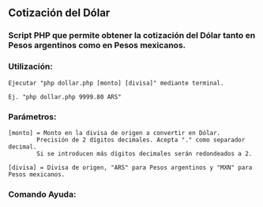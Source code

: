 ## Cotización del Dólar
### Script PHP que permite obtener la cotización del Dólar tanto en Pesos argentinos como en Pesos mexicanos.

### Utilización:

	Ejecutar "php dollar.php [monto] [divisa]" mediante terminal.
	
	Ej.	"php dollar.php 9999.80 ARS"
	
### Parámetros:	
	
	[monto] = Monto en la divisa de origen a convertir en Dólar.
			Precisión de 2 dígitos decimales. Acepta "." como separador decimal.
			Si se introducen más dígitos decimales serán redondeados a 2.
			  
	[divisa] = Divisa de origen, "ARS" para Pesos argentinos y "MXN" para Pesos mexicanos.
	
### Comando Ayuda:
